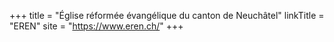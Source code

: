 +++
title = "Église réformée évangélique du canton de Neuchâtel"
linkTitle = "EREN"
site = "https://www.eren.ch/"
+++